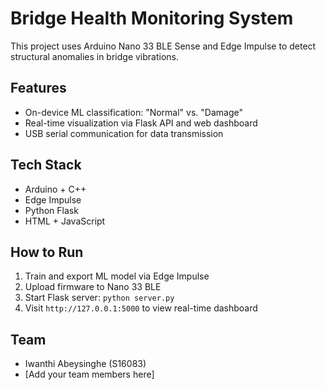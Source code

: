 # Bridge Health Monitoring System

This project uses Arduino Nano 33 BLE Sense and Edge Impulse to detect structural anomalies in bridge vibrations.

## Features
- On-device ML classification: "Normal" vs. "Damage"
- Real-time visualization via Flask API and web dashboard
- USB serial communication for data transmission

## Tech Stack
- Arduino + C++
- Edge Impulse
- Python Flask
- HTML + JavaScript

## How to Run
1. Train and export ML model via Edge Impulse
2. Upload firmware to Nano 33 BLE
3. Start Flask server: `python server.py`
4. Visit `http://127.0.0.1:5000` to view real-time dashboard

## Team
- Iwanthi Abeysinghe (S16083)
- [Add your team members here]
